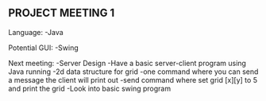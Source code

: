 PROJECT MEETING 1
-----------------

Language: 
-Java

Potential GUI: 
-Swing

Next meeting:
-Server Design
-Have a basic server-client program using Java running
	-2d data structure for grid
	-one command where you can send a message the client will print out
	-send command where set grid [x][y] to 5 and print the grid
-Look into basic swing program
